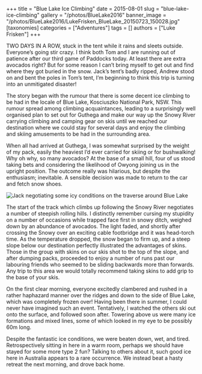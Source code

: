 +++
title = "Blue Lake Ice Climbing"
date = 2015-08-01
slug = "blue-lake-ice-climbing"
gallery = "/photos/BlueLake2016"
banner_image = "/photos/BlueLake2016/LukeFrisken_BlueLake_20150723_150028.jpg"
[taxonomies]
categories = ["Adventures"]
tags = []
authors = ["Luke Frisken"]
+++

TWO DAYS IN A ROW, stuck in the tent while it rains and sleets outside.
Everyone’s going stir crazy. I think both Tom and I are running out of
patience after our third game of Paddocks today. At least there are
extra avocados right? But for some reason I can’t bring myself to get
out and find where they got buried in the snow. Jack’s tent’s badly
ripped, Andrew stood on and bent the poles in Tom’s tent, I’m beginning
to think this trip is turning into an unmitigated disaster\!

The story began with the rumour that there is some decent ice climbing
to be had in the locale of Blue Lake, Kosciuszko National Park, NSW.
This rumour spread among climbing acquaintances, leading to a
surprisingly well organised plan to set out for Guthega and make our way
up the Snowy River carrying climbing and camping gear on skis until we
reached our destination where we could stay for several days and enjoy
the climbing and skiing amusements to be had in the surrounding area.

When all had arrived at Guthega, I was somewhat surprised by the weight
of my pack, easily the heaviest I’d ever carried for skiing or for
bushwalking\! Why oh why, so many avocados? At the base of a small hill,
four of us stood taking bets and considering the likelihood of Owyong
joining us in the upright position. The outcome really was hilarious,
but despite the enthusiasm; inevitable. A sensible decision was made to
return to the car and fetch snow shoes.

![Jack negotiating some icy conditions on the traverse around Blue
Lake](/photos/BlueLake2016/LukeFrisken_BlueLake_20150723_103253.jpg)

The start of the track which climbs up following the Snowy River
negotiates a number of steepish rolling hills. I distinctly remember
cursing my stupidity on a number of occasions while trapped face first
in snowy ditch, weighed down by an abundance of avocados. The light
faded, and shortly after crossing the Snowy over an exciting cable
footbridge and it was head-torch time. As the temperature dropped, the
snow began to firm up, and a steep slope below our destination perfectly
illustrated the advantages of skins. Those in the group with skins on
our skis shot to the top of the slope, and after dumping packs,
proceeded to enjoy a number of runs past our labouring friends who
seemed to be sliding backwards more than forwards. Any trip to this area
we would totally recommend taking skins to add grip to the base of your
skis.

On the first clear morning, everyone excitedly clambered and rushed in a
rather haphazard manner over the ridges and down to the side of Blue
Lake, which was completely frozen over\! Having been there in summer, I
could never have imagined such an event. Tentatively, I watched the
others ski out onto the surface, and followed soon after. Towering above
us were many ice formations and mixed lines, some of which looked in my
eye to be possibly 60m long.

Despite the fantastic ice conditions, we were beaten down, wet, and
tired. Retrospectively sitting in here in a warm room, perhaps we should
have stayed for some more type 2 fun? Talking to others about it, such
good ice here in Australia appears to a rare occurrence. We instead beat
a hasty retreat the next morning, and drove back home.
